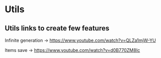 # Utils

## Utils links to create few features

Infinite generation -> https://www.youtube.com/watch?v=QLZa1mjW-YU

Items save -> https://www.youtube.com/watch?v=d0B770ZM8Ic
